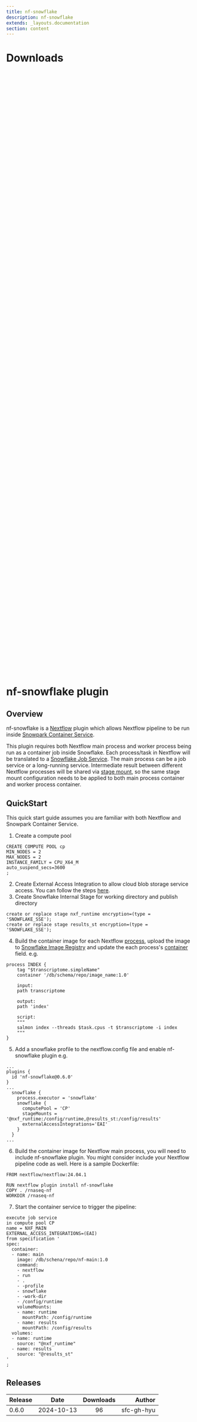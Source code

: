 ```yaml
---
title: nf-snowflake
description: nf-snowflake
extends: _layouts.documentation
section: content
---
```


# Downloads

<div style="position: relative; height:40vh; width:80vw">
    <canvas id="releases"></canvas>
</div>
<script type="module" src="nf-plugins-stats/docs/nf-snowflake/nf-snowflake.js"></script>

# nf-snowflake plugin

## Overview 
nf-snowflake is a [Nextflow](https://www.nextflow.io/docs/latest/overview.html) plugin which allows Nextflow pipeline to be run inside [Snowpark Container Service](https://docs.snowflake.com/en/developer-guide/snowpark-container-services/overview).

This plugin requires both Nextflow main process and worker process being run as a container job inside Snowflake. Each process/task in Nextflow will be translated to a [Snowflake Job Service](https://docs.snowflake.com/en/sql-reference/sql/execute-job-service). The main process can be a job service or a long-running service. Intermediate result between different Nextflow processes will be shared via [stage mount](https://docs.snowflake.com/en/developer-guide/snowpark-container-services/snowflake-stage-volume), so the same stage mount configuration needs to be applied to both main process container and worker process container.

## QuickStart

This quick start guide assumes you are familiar with both Nextflow and Snowpark Container Service.

1. Create a compute pool
```
CREATE COMPUTE POOL cp
MIN_NODES = 2
MAX_NODES = 2
INSTANCE_FAMILY = CPU_X64_M
auto_suspend_secs=3600
;
```
2. Create External Access Integration to allow cloud blob storage service access. You can follow the steps [here](https://docs.snowflake.com/en/developer-guide/snowpark-container-services/additional-considerations-services-jobs#network-egress).
3. Create Snowflake Internal Stage for working directory and publish directory
```
create or replace stage nxf_runtime encryption=(type = 'SNOWFLAKE_SSE');
create or replace stage results_st encryption=(type = 'SNOWFLAKE_SSE');
```
4. Build the container image for each Nextflow [process](https://www.nextflow.io/docs/latest/process.html), upload the image to [Snowflake Image Registry](https://docs.snowflake.com/en/developer-guide/snowpark-container-services/working-with-registry-repository) and update the each process's [container](https://www.nextflow.io/docs/latest/reference/process.html#process-container) field.
e.g.
```
process INDEX {
    tag "$transcriptome.simpleName"
    container '/db/schema/repo/image_name:1.0'

    input:
    path transcriptome

    output:
    path 'index'

    script:
    """
    salmon index --threads $task.cpus -t $transcriptome -i index
    """
}
```
5. Add a snowflake profile to the nextflow.config file and enable nf-snowflake plugin e.g.
```
...
plugins {
  id 'nf-snowflake@0.6.0'
}
...
  snowflake {
    process.executor = 'snowflake'
    snowflake {
      computePool = 'CP'
      stageMounts = '@nxf_runtime:/config/runtime,@results_st:/config/results'
      externalAccessIntegrations='EAI'
    }
  }
...
```
6. Build the container image for Nextflow main process, you will need to include nf-snowflake plugin. You might consider include your Nextflow pipeline code as well. Here is a sample Dockerfile:
```
FROM nextflow/nextflow:24.04.1

RUN nextflow plugin install nf-snowflake
COPY . /rnaseq-nf
WORKDIR /rnaseq-nf
```
7. Start the container service to trigger the pipeline:
```
execute job service
in compute pool CP
name = NXF_MAIN
EXTERNAL_ACCESS_INTEGRATIONS=(EAI)
from specification '
spec:
  container:
  - name: main
    image: /db/schena/repo/nf-main:1.0
    command:
    - nextflow
    - run
    - .
    - -profile
    - snowflake
    - -work-dir
    - /config/runtime
    volumeMounts:
    - name: runtime
      mountPath: /config/runtime
    - name: results
      mountPath: /config/results
  volumes:
  - name: runtime
    source: "@nxf_runtime"
  - name: results
    source: "@results_st"
'
;
```


## Releases

| Release                               |                       Date                       |                   Downloads                    |                           Author |
| :------------ |:------------------------------------------------:|:----------------------------------------------:|---------------------------------:|
 |  0.6.0                                               | 2024-10-13                                          | 96                                                 | sfc-gh-hyu                                         |
